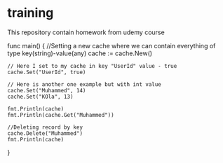 # training
This repository contain homework from udemy course

func main() {
	//Setting a new cache where we can contain everything of type key(string)-value(any)
	cache := cache.New()

	// Here I set to my cache in key "UserId" value - true
	cache.Set("UserId", true)

	// Here is another one example but with int value
	cache.Set("Muhammed", 14)
	cache.Set("KOla", 13)

	fmt.Println(cache)
	fmt.Println(cache.Get("Muhammed"))

	//Deleting record by key
	cache.Delete("Muhammed")
	fmt.Println(cache)
}

